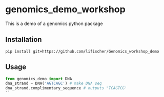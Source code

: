 
# genomics_demo_workshop

This is a demo of a genomics python package

## Installation 
```
pip install git+https://github.com/lifischer/Genomics_workshop_demo
```
## Usage

```python
from genomics_demo import DNA
dna_strand = DNA('AGTCAGC') # make DNA seq
dna_strand.complimentary_sequence # outputs "TCAGTCG'
``